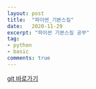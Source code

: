 ```yaml
---
layout: post
title:  "파이썬_기본스킬"
date:   2020-11-29
excerpt: "파이썬 기본스킬 공부"
tag:
- python
- basic
comments: true
---
```

[git 바로가기](https://github.com/rssungjae1/python_basic_skill/tree/master)

